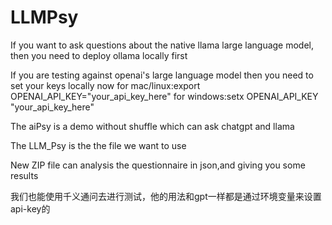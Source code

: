 <h1>LLMPsy</h1>

<p>If you want to ask questions about the native llama large language model, then you need to deploy ollama locally first </p>
<p>If you are testing against openai's large language model then you need to set your keys locally now 
for mac/linux:export OPENAI_API_KEY="your_api_key_here" 
for windows:setx OPENAI_API_KEY "your_api_key_here" </p>
<p> The aiPsy is a demo without shuffle which can ask chatgpt and llama </p>
<p>The LLM_Psy is the  the file we want to use   </p>

<P>New ZIP file can analysis the questionnaire in json,and giving you some results</P>
<p>我们也能使用千义通问去进行测试，他的用法和gpt一样都是通过环境变量来设置api-key的 </p>
